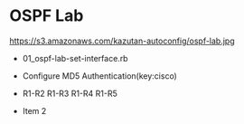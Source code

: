 # OSPF Lab
https://s3.amazonaws.com/kazutan-autoconfig/ospf-lab.jpg

* 01_ospf-lab-set-interface.rb
 * Configure MD5 Authentication(key:cisco)
 * R1-R2  R1-R3  R1-R4   R1-R5

* Item 2
